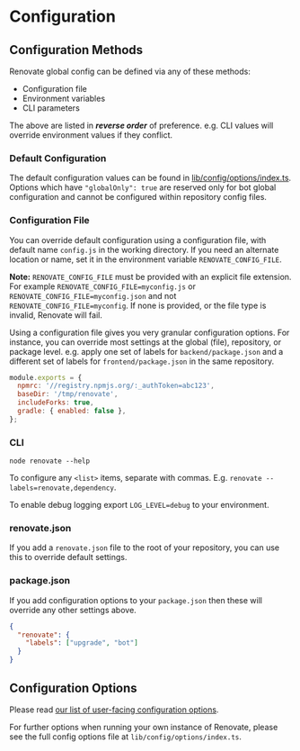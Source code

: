 # Configuration

## Configuration Methods

Renovate global config can be defined via any of these methods:

- Configuration file
- Environment variables
- CLI parameters

The above are listed in **_reverse order_** of preference. e.g. CLI values will override environment values if they conflict.

### Default Configuration

The default configuration values can be found in [lib/config/options/index.ts](../../lib/config/options/index.ts).
Options which have `"globalOnly": true` are reserved only for bot global configuration and cannot be configured within repository config files.

### Configuration File

You can override default configuration using a configuration file, with default name `config.js` in the working directory.
If you need an alternate location or name, set it in the environment variable `RENOVATE_CONFIG_FILE`.

**Note:** `RENOVATE_CONFIG_FILE` must be provided with an explicit file extension.
For example `RENOVATE_CONFIG_FILE=myconfig.js` or `RENOVATE_CONFIG_FILE=myconfig.json` and not `RENOVATE_CONFIG_FILE=myconfig`.
If none is provided, or the file type is invalid, Renovate will fail.

Using a configuration file gives you very granular configuration options.
For instance, you can override most settings at the global (file), repository, or package level.
e.g. apply one set of labels for `backend/package.json` and a different set of labels for `frontend/package.json` in the same repository.

```javascript
module.exports = {
  npmrc: '//registry.npmjs.org/:_authToken=abc123',
  baseDir: '/tmp/renovate',
  includeForks: true,
  gradle: { enabled: false },
};
```

### CLI

```
node renovate --help
```

To configure any `<list>` items, separate with commas.
E.g. `renovate --labels=renovate,dependency`.

To enable debug logging export `LOG_LEVEL=debug` to your environment.

### renovate.json

If you add a `renovate.json` file to the root of your repository, you can use this to override default settings.

### package.json

If you add configuration options to your `package.json` then these will override any other settings above.

```json
{
  "renovate": {
    "labels": ["upgrade", "bot"]
  }
}
```

## Configuration Options

Please read [our list of user-facing configuration options](../usage/configuration-options.md).

For further options when running your own instance of Renovate, please see the full config options file at `lib/config/options/index.ts`.
